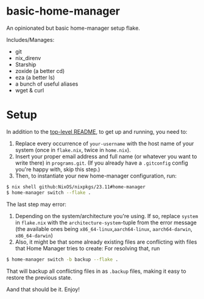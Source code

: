 # basic-home-manager

An opinionated but basic home-manager setup flake.

Includes/Manages:
- git
- nix_direnv
- Starship
- zoxide (a better cd)
- eza (a better ls)
- a bunch of useful aliases
- wget & curl

# Setup

In addition to the [top-level README](../../README.md), to get up and running, you need to: 

1. Replace every occurrence of `your-username` with the host name of your system (once in `flake.nix`, twice in `home.nix`).
2. Insert your proper email address and full name (or whatever you want to write there) in `programs.git`. (If you already have a `.gitconfig` config you're happy with, skip this step.) 
3. Then, to instantiate your new home-manager configuration, run:
```bash
$ nix shell github:NixOS/nixpkgs/23.11#home-manager
$ home-manager switch --flake .
```
The last step may error:
1. Depending on the system/architecture you're using. If so, replace `system` in `flake.nix` with the `architecture-system`-tuple from the error message (the available ones being `x86_64-linux`,`aarch64-linux`, `aarch64-darwin`, `x86_64-darwin`)
2. Also, it might be that some already existing files are conflicting with files that Home Manager tries to create: For resolving that, run
```bash
$ home-manager switch -b backup --flake . 
```
That will backup all conflicting files in as `.backup` files, making it easy to restore the previous state.

Aand that should be it. Enjoy!